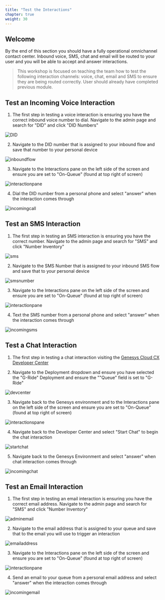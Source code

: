 ```yaml
---
title: "Test the Interactions"
chapter: true
weight: 30
---
```


## Welcome

By the end of this section you should have a fully operational omnichannel contact center. Inbound voice, SMS, chat and email will be routed to your user and you will be able to accept and answer interactions. 

> This workshop is focused on teaching the team how to test the following interaction channels: voice, chat, email and SMS to ensure they are being routed correctly. User should already have completed previous module.

## Test an Incoming Voice Interaction
1. The first step in testing a voice interaction is ensuring you have the correct inbound voice number to dial. Navigate to the admin page and search for "DID" and click "DID Numbers"

![DID](../images/DID.jpg)

2. Navigate to the DID number that is assigned to your inbound flow and save that number to your personal device

![inboundflow](../images/inboundflow.jpg)

3. Navigate to the Interactions pane on the left side of the screen and ensure you are set to "On-Queue" (found at top right of screen)

![interactionpane](../images/interactionpane.jpg)

4. Dial the DID number from a personal phone and select "answer" when the interaction comes through

![incomingcall](../images/incomingcall.jpg)

## Test an SMS Interaction

  1. The first step in testing an SMS interaction is ensuring you have the correct number. Navigate to the admin page and search for "SMS" and click "Number Inventory"

  ![sms](../images/sms.jpg)

  2. Navigate to the SMS Number that is assigned to your inbound SMS flow and save that to your personal device

  ![smsnumber](../images/smsnumber.jpg)

3. Navigate to the Interactions pane on the left side of the screen and ensure you are set to "On-Queue" (found at top right of screen)

![interactionpane](../images/interactionpane.jpg)

4. Text the SMS number from a personal phone and select "answer" when the interaction comes through

![incomingsms](../images/incomingsms.jpg)

## Test a Chat Interaction

1. The first step in testing a chat interaction visiting the [Genesys Cloud CX Developer Center](https://developer.genesys.cloud/developer-tools/#/webchat)

2. Navigate to the Deployment dropdown and ensure you have selected the "G-Ride" Deployment and ensure the ""Queue" field is set to "G-Ride"

![devcenter](../images/chatdev.jpg)

3. Navigate back to the Genesys environment and to the Interactions pane on the left side of the screen and ensure you are set to "On-Queue" (found at top right of screen)

![interactionspane](../images/interactionpane.jpg)

4. Navigate back to the Developer Center and select "Start Chat" to begin the chat interaction

![startchat](images/startchat.jpg)

5. Navigate back to the Genesys Environment and select "answer" when chat interaction comes through

![incomingchat](../images/incomingchat.jpg)

## Test an Email Interaction

1. The first step in testing an email interaction is ensuring you have the correct email address. Navigate to the admin page and search for "SMS" and click "Number Inventory"

![adminemail](../images/adminemail.jpg)

2. Navigate to the email address that is assigned to your queue and save that to the email you will use to trigger an interaction

![emailaddress](../images/emailaddress.jpg)

3. Navigate to the Interactions pane on the left side of the screen and ensure you are set to "On-Queue" (found at top right of screen)

![interactionpane](../images/interactionpane.jpg)

4. Send an email to your queue from a personal email address and select "answer" when the interaction comes through

![incomingemail](../images/incomingemail.jpg)

